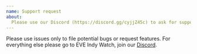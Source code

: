 ```yaml
---
name: Support request
about:
  Please use our Discord (https://discord.gg/cyjjZ45c) to ask for support
---
```


Please use issues only to file potential bugs or request features. For everything else please go to EVE Indy Watch, join our [Discord](https://discord.gg/cyjjZ45c).
